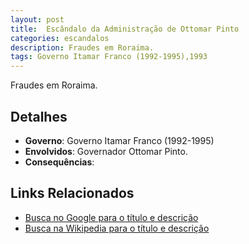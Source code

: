```yaml
---
layout: post
title:  Escândalo da Administração de Ottomar Pinto
categories: escandalos
description: Fraudes em Roraima.
tags: Governo Itamar Franco (1992-1995),1993
---
```


Fraudes em Roraima.

## Detalhes
- **Governo**: Governo Itamar Franco (1992-1995)
- **Envolvidos**: Governador Ottomar Pinto.
- **Consequências**: 

## Links Relacionados
- [Busca no Google para o título e descrição](https://www.google.com/search?q=Esc%C3%A2ndalo%20da%20Administra%C3%A7%C3%A3o%20de%20Ottomar%20Pinto%20Fraudes%20em%20Roraima.%20Governo%20Itamar%20Franco%20%281992-1995%29)
- [Busca na Wikipedia para o título e descrição](https://en.wikipedia.org/w/index.php?search=Esc%C3%A2ndalo%20da%20Administra%C3%A7%C3%A3o%20de%20Ottomar%20Pinto%20Fraudes%20em%20Roraima.%20Governo%20Itamar%20Franco%20%281992-1995%29)
